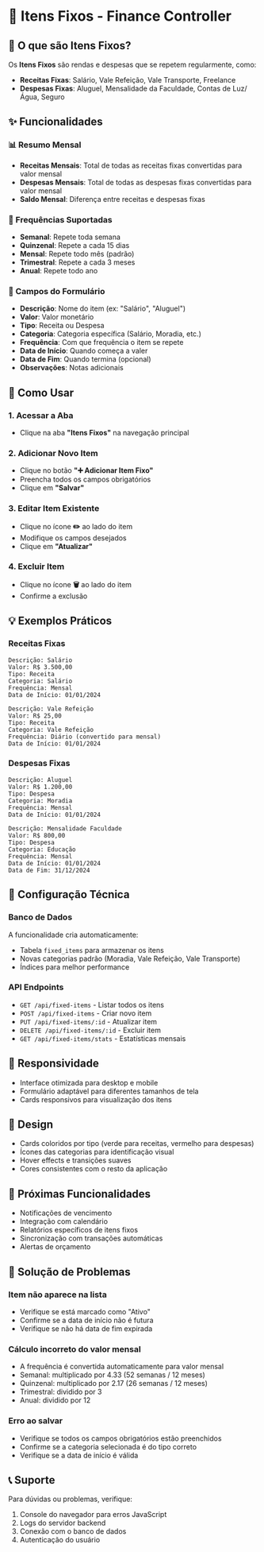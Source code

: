 # 📅 Itens Fixos - Finance Controller

## 🎯 O que são Itens Fixos?

Os **Itens Fixos** são rendas e despesas que se repetem regularmente, como:
- **Receitas Fixas**: Salário, Vale Refeição, Vale Transporte, Freelance
- **Despesas Fixas**: Aluguel, Mensalidade da Faculdade, Contas de Luz/Água, Seguro

## ✨ Funcionalidades

### 📊 Resumo Mensal
- **Receitas Mensais**: Total de todas as receitas fixas convertidas para valor mensal
- **Despesas Mensais**: Total de todas as despesas fixas convertidas para valor mensal  
- **Saldo Mensal**: Diferença entre receitas e despesas fixas

### 🔄 Frequências Suportadas
- **Semanal**: Repete toda semana
- **Quinzenal**: Repete a cada 15 dias
- **Mensal**: Repete todo mês (padrão)
- **Trimestral**: Repete a cada 3 meses
- **Anual**: Repete todo ano

### 📝 Campos do Formulário
- **Descrição**: Nome do item (ex: "Salário", "Aluguel")
- **Valor**: Valor monetário
- **Tipo**: Receita ou Despesa
- **Categoria**: Categoria específica (Salário, Moradia, etc.)
- **Frequência**: Com que frequência o item se repete
- **Data de Início**: Quando começa a valer
- **Data de Fim**: Quando termina (opcional)
- **Observações**: Notas adicionais

## 🚀 Como Usar

### 1. Acessar a Aba
- Clique na aba **"Itens Fixos"** na navegação principal

### 2. Adicionar Novo Item
- Clique no botão **"➕ Adicionar Item Fixo"**
- Preencha todos os campos obrigatórios
- Clique em **"Salvar"**

### 3. Editar Item Existente
- Clique no ícone **✏️** ao lado do item
- Modifique os campos desejados
- Clique em **"Atualizar"**

### 4. Excluir Item
- Clique no ícone **🗑️** ao lado do item
- Confirme a exclusão

## 💡 Exemplos Práticos

### Receitas Fixas
```
Descrição: Salário
Valor: R$ 3.500,00
Tipo: Receita
Categoria: Salário
Frequência: Mensal
Data de Início: 01/01/2024
```

```
Descrição: Vale Refeição
Valor: R$ 25,00
Tipo: Receita
Categoria: Vale Refeição
Frequência: Diário (convertido para mensal)
Data de Início: 01/01/2024
```

### Despesas Fixas
```
Descrição: Aluguel
Valor: R$ 1.200,00
Tipo: Despesa
Categoria: Moradia
Frequência: Mensal
Data de Início: 01/01/2024
```

```
Descrição: Mensalidade Faculdade
Valor: R$ 800,00
Tipo: Despesa
Categoria: Educação
Frequência: Mensal
Data de Início: 01/01/2024
Data de Fim: 31/12/2024
```

## 🔧 Configuração Técnica

### Banco de Dados
A funcionalidade cria automaticamente:
- Tabela `fixed_items` para armazenar os itens
- Novas categorias padrão (Moradia, Vale Refeição, Vale Transporte)
- Índices para melhor performance

### API Endpoints
- `GET /api/fixed-items` - Listar todos os itens
- `POST /api/fixed-items` - Criar novo item
- `PUT /api/fixed-items/:id` - Atualizar item
- `DELETE /api/fixed-items/:id` - Excluir item
- `GET /api/fixed-items/stats` - Estatísticas mensais

## 📱 Responsividade
- Interface otimizada para desktop e mobile
- Formulário adaptável para diferentes tamanhos de tela
- Cards responsivos para visualização dos itens

## 🎨 Design
- Cards coloridos por tipo (verde para receitas, vermelho para despesas)
- Ícones das categorias para identificação visual
- Hover effects e transições suaves
- Cores consistentes com o resto da aplicação

## 🔮 Próximas Funcionalidades
- Notificações de vencimento
- Integração com calendário
- Relatórios específicos de itens fixos
- Sincronização com transações automáticas
- Alertas de orçamento

## 🐛 Solução de Problemas

### Item não aparece na lista
- Verifique se está marcado como "Ativo"
- Confirme se a data de início não é futura
- Verifique se não há data de fim expirada

### Cálculo incorreto do valor mensal
- A frequência é convertida automaticamente para valor mensal
- Semanal: multiplicado por 4.33 (52 semanas / 12 meses)
- Quinzenal: multiplicado por 2.17 (26 semanas / 12 meses)
- Trimestral: dividido por 3
- Anual: dividido por 12

### Erro ao salvar
- Verifique se todos os campos obrigatórios estão preenchidos
- Confirme se a categoria selecionada é do tipo correto
- Verifique se a data de início é válida

## 📞 Suporte
Para dúvidas ou problemas, verifique:
1. Console do navegador para erros JavaScript
2. Logs do servidor backend
3. Conexão com o banco de dados
4. Autenticação do usuário
